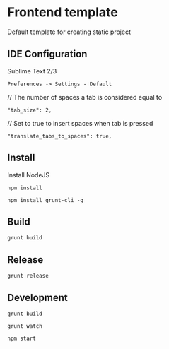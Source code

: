 # Frontend template
Default template for creating static project

## IDE Configuration
Sublime Text 2/3

`Preferences -> Settings - Default`


// The number of spaces a tab is considered equal to

`"tab_size": 2,`

// Set to true to insert spaces when tab is pressed

`"translate_tabs_to_spaces": true,`


## Install

Install NodeJS

`npm install`

`npm install grunt-cli -g`



## Build

`grunt build`

## Release

`grunt release`

## Development

`grunt build`

`grunt watch`

`npm start`
